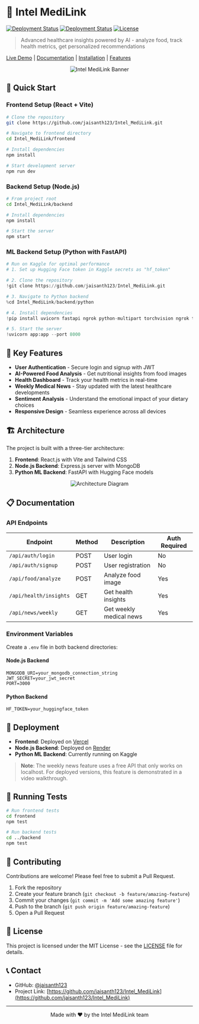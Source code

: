 # 🏥 Intel MediLink

[![Deployment Status](https://img.shields.io/badge/Frontend-Vercel-success)](https://intel-medi-link.vercel.app)
[![Deployment Status](https://img.shields.io/badge/Backend-Render-blue)](https://intel-medi-link.vercel.app)
[![License](https://img.shields.io/badge/license-MIT-green)](LICENSE)

> Advanced healthcare insights powered by AI - analyze food, track health metrics, get personalized recommendations

[Live Demo](https://intel-medi-link.vercel.app) | [Documentation](#documentation) | [Installation](#installation) | [Features](#key-features)

<p align="center">
  <img src="/api/placeholder/800/400" alt="Intel MediLink Banner" />
</p>

## 🚀 Quick Start

### Frontend Setup (React + Vite)

```bash
# Clone the repository
git clone https://github.com/jaisanth123/Intel_MediLink.git

# Navigate to frontend directory
cd Intel_MediLink/frontend

# Install dependencies
npm install

# Start development server
npm run dev
```

### Backend Setup (Node.js)

```bash
# From project root
cd Intel_MediLink/backend

# Install dependencies
npm install

# Start the server
npm start
```

### ML Backend Setup (Python with FastAPI)

```python
# Run on Kaggle for optimal performance
# 1. Set up Hugging Face token in Kaggle secrets as "hf_token"

# 2. Clone the repository
!git clone https://github.com/jaisanth123/Intel_MediLink.git

# 3. Navigate to Python backend
%cd Intel_MediLink/backend/python

# 4. Install dependencies
!pip install uvicorn fastapi ngrok python-multipart torchvision ngrok transformers huggingface_hub pyttsx3 vaderSentiment openai-whisper

# 5. Start the server
!uvicorn app:app --port 8000
```

## 🌟 Key Features

- **User Authentication** - Secure login and signup with JWT
- **AI-Powered Food Analysis** - Get nutritional insights from food images
- **Health Dashboard** - Track your health metrics in real-time
- **Weekly Medical News** - Stay updated with the latest healthcare developments
- **Sentiment Analysis** - Understand the emotional impact of your dietary choices
- **Responsive Design** - Seamless experience across all devices

## 🏗️ Architecture

The project is built with a three-tier architecture:

1. **Frontend**: React.js with Vite and Tailwind CSS
2. **Node.js Backend**: Express.js server with MongoDB
3. **Python ML Backend**: FastAPI with Hugging Face models

<p align="center">
  <img src="/api/placeholder/700/350" alt="Architecture Diagram" />
</p>

## 📋 Documentation

### API Endpoints

| Endpoint               | Method | Description             | Auth Required |
| ---------------------- | ------ | ----------------------- | ------------- |
| `/api/auth/login`      | POST   | User login              | No            |
| `/api/auth/signup`     | POST   | User registration       | No            |
| `/api/food/analyze`    | POST   | Analyze food image      | Yes           |
| `/api/health/insights` | GET    | Get health insights     | Yes           |
| `/api/news/weekly`     | GET    | Get weekly medical news | Yes           |

### Environment Variables

Create a `.env` file in both backend directories:

#### Node.js Backend

```
MONGODB_URI=your_mongodb_connection_string
JWT_SECRET=your_jwt_secret
PORT=3000
```

#### Python Backend

```
HF_TOKEN=your_huggingface_token
```

## 🔄 Deployment

- **Frontend**: Deployed on [Vercel](https://intel-medi-link.vercel.app)
- **Node.js Backend**: Deployed on [Render](https://intel-medi-link.vercel.app)
- **Python ML Backend**: Currently running on Kaggle

> **Note**: The weekly news feature uses a free API that only works on localhost. For deployed versions, this feature is demonstrated in a video walkthrough.

## 🧪 Running Tests

```bash
# Run frontend tests
cd frontend
npm test

# Run backend tests
cd ../backend
npm test
```

## 🤝 Contributing

Contributions are welcome! Please feel free to submit a Pull Request.

1. Fork the repository
2. Create your feature branch (`git checkout -b feature/amazing-feature`)
3. Commit your changes (`git commit -m 'Add some amazing feature'`)
4. Push to the branch (`git push origin feature/amazing-feature`)
5. Open a Pull Request

## 📜 License

This project is licensed under the MIT License - see the [LICENSE](LICENSE) file for details.

## 📞 Contact

- GitHub: [@jaisanth123](https://github.com/jaisanth123)
- Project Link: [https://github.com/jaisanth123/Intel_MediLink](https://github.com/jaisanth123/Intel_MediLink)

---

<p align="center">
  Made with ❤️ by the Intel MediLink team
</p>
